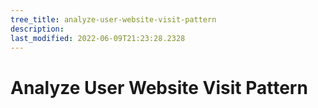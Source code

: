 ```yaml
---
tree_title: analyze-user-website-visit-pattern
description: 
last_modified: 2022-06-09T21:23:28.2328
---
```


# Analyze User Website Visit Pattern
